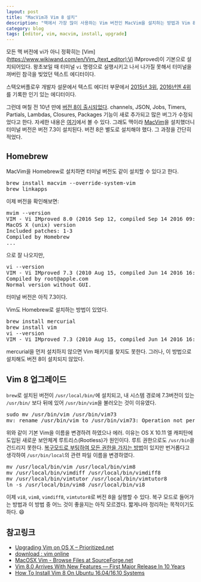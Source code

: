 ```yaml
---
layout: post
title: "MacVim과 Vim 8 설치"
description: "맥에서 가장 많이 사용하는 Vim 버전인 MacVim을 설치하는 방법과 Vim 8으로 업그레이드하는 방법"
category: blog
tags: [editor, vim, macvim, install, upgrade]
---
```


모든 맥 버전에 vi가 아니 정확히는 [Vim](https://www.wikiwand.com/en/Vim_(text_editor):Vi IMproved)이 기본으로 설치되어있다. 왕초보일 때 터미널 `vi` 명령으로 실행시키고 나서 나가질 못해서 터미널을 꺼버린 참극을 빚었던 텍스트 에디터이다.

스택오버플로우 개발자 설문에서 텍스트 에디터 부문에서 [2015년 3위](http://stackoverflow.com/research/developer-survey-2015#tech-editor), [2016년엔 4위](http://stackoverflow.com/research/developer-survey-2016#technology-development-environments)를 기록한 인기 있는 에디터이다.

그런데 며칠 전 10년 만에 [버전 8이 출시되었다](https://groups.google.com/forum/#!topic/vim_announce/EKTuhjF3ET0). channels, JSON, Jobs, Timers, Partials, Lambdas, Closures, Packages 기능이 새로 추가되고 많은 버그가 수정되었다고 한다. 자세한 내용은 [여기](https://github.com/vim/vim/blob/master/runtime/doc/version8.txt)에서 볼 수 있다. 그래도 맥이라 [MacVim](http://macvim-dev.github.io/macvim/)을 설치했더니 터미널 버전은 버전 7.3이 설치된다. 버전 8은 별도로 설치해야 했다. 그 과정을 간단히 적었다.

## Homebrew

MacVim을 Homebrew로 설치하면 터미널 버전도 같이 설치할 수 있다고 한다.

<pre class="terminal">
brew install macvim --override-system-vim
brew linkapps
</pre>

이제 버전을 확인해보면:

<pre class="terminal">
mvim --version
VIM - Vi IMproved 8.0 (2016 Sep 12, compiled Sep 14 2016 09:39:40)
MacOS X (unix) version
Included patches: 1-3
Compiled by Homebrew
...
</pre>

으로 잘 나오지만,

<pre class="terminal">
vi --version
VIM - Vi IMproved 7.3 (2010 Aug 15, compiled Jun 14 2016 16:06:49)
Compiled by root@apple.com
Normal version without GUI.
</pre>

터미널 버전은 아직 7.3이다.

Vim도 Homebrew로 설치하는 방법이 있었다.

<pre class="terminal">
brew install mercurial
brew install vim
vi --version
VIM - Vi IMproved 7.3 (2010 Aug 15, compiled Jun 14 2016 16:06:49)
</pre>

mercurial을 먼저 설치하지 않으면 Vim 패키지를 찾지도 못한다. 그러나, 이 방법으로 설치해도 버전 8이 설치되지 않았다.

## Vim 8 업그레이드

`brew`로 설치된 버전이 `/usr/local/bin/`에 설치되고, 내 시스템 경로에 7.3버전이 있는 `/usr/bin/` 보다 뒤에 있어 `/usr/bin/vim`을 불러오는 것이 이유였다.

<pre class="terminal">
sudo mv /usr/bin/vim /usr/bin/vim73
mv: rename /usr/bin/vim to /usr/bin/vim73: Operation not permitted
</pre>

위와 같이 기본 Vim을 이름을 변경하려 하였으나 에러. 이유는 OS X 10.11 엘 캐피탄에 도입된 새로운 보안체계 루트리스(Rootless)가 원인이다. 루트 권한으로도 `/usr/bin`을 건드리지 못한다. [복구모드로 부팅하여 모든 권한을 가지는 방법](http://macnews.tistory.com/3408)이 있지만 번거롭다고 생각하여 `/usr/bin/local`의 관련 파일 이름을 변경하였다.

<pre class="terminal">
mv /usr/local/bin/vim /usr/local/bin/vim8
mv /usr/local/bin/vimdiff /usr/local/bin/vimdiff8
mv /usr/local/bin/vimtutor /usr/local/bin/vimtutor8
ln -s /usr/local/bin/vim8 /usr/local/bin/vi8
</pre>

이제 `vi8`, `vim8`, `vimdiff8`, `vimtutor8`로 버전 8을 실행할 수 있다. 복구 모드로 들어가는 방법과 이 방법 중 어느 것이 좋을지는 아직 모르겠다. 짧게나마 정리하는 목적이기도 하다. :smile:

## 참고링크

* [Upgrading Vim on OS X – Prioritized.net](http://www.prioritized.net/blog/upgrading-vim-on-os-x)
* [download : vim online](http://www.vim.org/download.php)
* [MacOSX Vim - Browse Files at SourceForge.net](https://sourceforge.net/projects/macosxvim/files/)
* [Vim 8.0 Arrives With New Features — First Major Release In 10 Years](https://fossbytes.com/vim-8-0-released-how-to-install-new-features/)
* [How To Install Vim 8 On Ubuntu 16.04/16.10 Systems](http://sourcedigit.com/20798-vim-vi-improved-for-linux-ubuntu-how-to-install-vim-8-on-ubuntu-16-0416-10-systems/)
